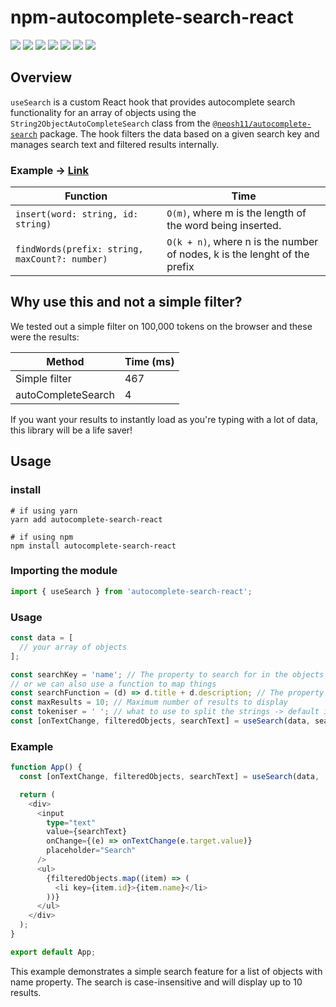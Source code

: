 # npm-autocomplete-search-react

<p>
<img src="https://img.shields.io/pypi/wheel/pip?color=green&label=es6"/>
<img src="https://img.shields.io/pypi/wheel/pip?color=green&label=React"/>
<img src="https://img.shields.io/pypi/wheel/pip?color=green&label=React-Native"/>

<img src="https://img.shields.io/bundlephobia/min/autocomplete-search-react/0.0.3"/>
<img src="https://img.shields.io/bundlephobia/minzip/autocomplete-search-react"/>
<img src="https://img.shields.io/npm/v/autocomplete-search-react"/>



<img src="https://img.shields.io/twitter/follow/IGrowNeo?style=social"/>

</p>


## Overview

`useSearch` is a custom React hook that provides autocomplete search functionality for an array of objects using the `String2ObjectAutoCompleteSearch` class from the [`@neosh11/autocomplete-search`](https://github.com/neosh11/npm-autocomplete) package. The hook filters the data based on a given search key and manages search text and filtered results internally.

### Example -> [Link](http://neosh11.github.io/Linker/)



| Function                                       | Time                                                                      |
| ---------------------------------------------- | ------------------------------------------------------------------------- |
| `insert(word: string, id: string)`             | `O(m)`, where m is the length of the word being inserted.                 |
| `findWords(prefix: string, maxCount?: number)` | `O(k + n)`, where n is the number of nodes, k is the lenght of the prefix |


## Why use this and not a simple filter?

We tested out a simple filter on 100,000 tokens on the browser and these were the results:

| Method                                       | Time  (ms)                                                                    |
| ---------------------------------------------- | ------------------------------------------------------------------------- |
| Simple filter            | 467              |
| autoCompleteSearch | 4 |

If you want your results to instantly load as you're typing with a lot of data, this library will be a life saver!


## Usage

### install

```
# if using yarn
yarn add autocomplete-search-react

# if using npm
npm install autocomplete-search-react
```


### Importing the module

```ts
import { useSearch } from 'autocomplete-search-react';

```

### Usage

```ts
const data = [
  // your array of objects
];

const searchKey = 'name'; // The property to search for in the objects
// or we can also use a function to map things
const searchFunction = (d) => d.title + d.description; // The property to search for in the objects
const maxResults = 10; // Maximum number of results to display
const tokeniser = ' '; // what to use to split the strings -> default is ' ', can be a RegExp
const [onTextChange, filteredObjects, searchText] = useSearch(data, searchKey || searchFunction, maxResults, tokeniser);
```

### Example

``` ts
function App() {
  const [onTextChange, filteredObjects, searchText] = useSearch(data, 'name', 10);

  return (
    <div>
      <input
        type="text"
        value={searchText}
        onChange={(e) => onTextChange(e.target.value)}
        placeholder="Search"
      />
      <ul>
        {filteredObjects.map((item) => (
          <li key={item.id}>{item.name}</li>
        ))}
      </ul>
    </div>
  );
}

export default App;
```

This example demonstrates a simple search feature for a list of objects with name property. The search is case-insensitive and will display up to 10 results.
